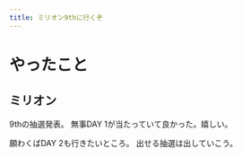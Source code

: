 ```yaml
---
title: ミリオン9thに行くぞ
---
```


# やったこと

## ミリオン

9thの抽選発表。
無事DAY 1が当たっていて良かった。嬉しい。

願わくばDAY 2も行きたいところ。
出せる抽選は出していこう。
